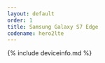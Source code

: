 ```yaml
---
layout: default
order: 1
title: Samsung Galaxy S7 Edge
codename: hero2lte
---
```


{% include deviceinfo.md %}
